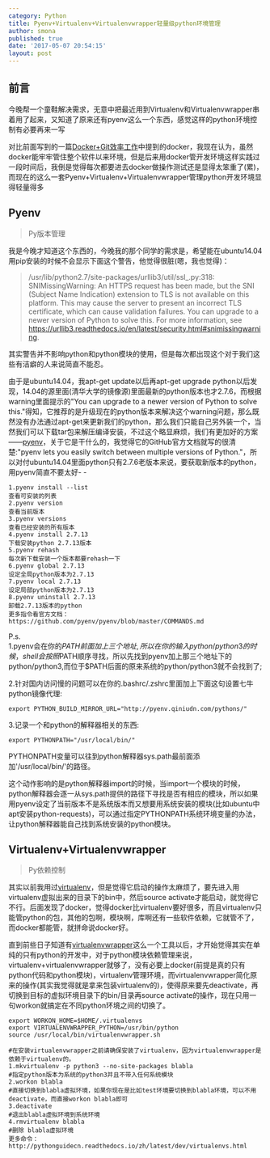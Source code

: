 ```yaml
---
category: Python
title: Pyenv+Virtualenv+Virtualenvwrapper轻量级python环境管理
author: smona
published: true
date: '2017-05-07 20:54:15'
layout: post
---
```

前言
--

今晚帮一个童鞋解决需求，无意中把最近用到Virtualenv和Virtualenvwrapper串着用了起来，又知道了原来还有pyenv这么一个东西，感觉这样的python环境控制有必要再来一写

对比前面写到的一篇[Docker+Git效率工作](http://blog.csdn.net/qq_29245097/article/details/52996911)中提到的docker，我现在认为，虽然docker能牢牢管住整个软件以来环境，但是后来用docker管开发环境这样实践过一段时间后，我倒是觉得每次都要进去docker做操作测试还是显得太笨重了(累)，而现在的这么一套Pyenv+Virtualenv+Virtualenvwrapper管理python开发环境显得轻量得多

Pyenv
--
> Py版本管理

  我是今晚才知道这个东西的，今晚我的那个同学的需求是，希望能在ubuntu14.04 用pip安装的时候不会显示下面这个警告，他觉得很脏(嗯，我也觉得)：
  

> /usr/lib/python2.7/site-packages/urllib3/util/ssl_.py:318: SNIMissingWarning: An HTTPS request has been made, but the SNI (Subject Name Indication) extension to TLS is not available on this platform. This may cause the server to present an incorrect TLS certificate, which can cause validation failures. You can upgrade to a newer version of Python to solve this. For more information, see https://urllib3.readthedocs.io/en/latest/security.html#snimissingwarning.

  其实警告并不影响python和python模块的使用，但是每次都出现这个对于我们这些有洁癖的人来说简直不能忍。  
  
  由于是ubuntu14.04，我apt-get update以后再apt-get upgrade python以后发现，14.04的源里面(清华大学的镜像源)里面最新的python版本也才2.7.6，而根据warning里面提示的"You can upgrade to a newer version of Python to solve this."得知，它推荐的是升级现在的python版本来解决这个warning问题，那么既然没有办法通过apt-get来更新我们的python，那么我们只能自己另外装一个，当然我们可以下载tar包来解压编译安装，不过这个略显麻烦，我们有更加好的方案——[pyenv](https://github.com/pyenv/pyenv#installation)，关于它是干什么的，我觉得它的GitHub官方文档就写的很清楚:"pyenv lets you easily switch between multiple versions of Python."，所以对付ubuntu14.04里面python只有2.7.6老版本来说，要获取新版本的python，用pyenv简直不要太好- -  

```shell
1.pyenv install --list
查看可安装的列表
2.pyenv version
查看当前版本
3.pyenv versions
查看已经安装的所有版本
4.pyenv install 2.7.13
下载安装python 2.7.13版本
5.pyenv rehash
每次新下载安装一个版本都要rehash一下
6.pyenv global 2.7.13
设定全局python版本为2.7.13
7.pyenv local 2.7.13
设定局部python版本为2.7.13
8.pyenv uninstall 2.7.13
卸载2.7.13版本的python
更多指令看官方文档：https://github.com/pyenv/pyenv/blob/master/COMMANDS.md
```
P.s.  
1.pyenv会在你的$PATH前面加上三个地址,所以在你的输入python/python3的时候，shell会按照$PATH顺序寻找，所以先找到pyenv加上那三个地址下的python/python3,而位于$PATH后面的原来系统的python/python3就不会找到了;  

2.针对国内访问慢的问题可以在你的.bashrc/.zshrc里面加上下面这句设置七牛python镜像代理:  
```shell
export PYTHON_BUILD_MIRROR_URL="http://pyenv.qiniudn.com/pythons/"
```

3.记录一个和python的解释器相关的东西:  
```shell
export PYTHONPATH="/usr/local/bin/"
```
PYTHONPATH变量可以往到python解释器sys.path最前面添加'/usr/local/bin/'的路径。  

这个动作影响的是python解释器import的时候，当import一个模块的时候，python解释器会逐一从sys.path提供的路径下寻找是否有相应的模块，所以如果用pyenv设定了当前版本不是系统版本而又想要用系统安装的模块(比如ubuntu中apt安装python-requests)，可以通过指定PYTHONPATH系统环境变量的办法，让python解释器能自己找到系统安装的python模块。

Virtualenv+Virtualenvwrapper
--
>Py依赖控制

  其实以前我用过[virtualenv](https://virtualenv.pypa.io/en/stable/installation/#installation)，但是觉得它启动的操作太麻烦了，要先进入用virtualenv虚拟出来的目录下的bin中，然后source activate才能启动，就觉得它不行。后面发现了docker，觉得docker比virtualenv要好很多，而且virtualenv只能管python的包，其他的包啊，模块啊，库啊还有一些软件依赖，它就管不了，而docker都能管，就拼命说docker好。  
  
  直到前些日子知道有[virtualenvwrapper](http://virtualenvwrapper.readthedocs.io/en/latest/install.html#basic-installation)这么一个工具以后，才开始觉得其实在单纯的只有python的开发中，对于python模块依赖管理来说，virtualenv+virtualenvwrapper就够了，没有必要上docker(前提是真的只有python代码和python模块)，virtualenv管理环境，而virtualenvwrapper简化原来的操作(其实我觉得就是拿来包装virtualenv的)，使得原来要先deactivate，再切换到目标的虚拟环境目录下的bin/目录再source activate的操作，现在只用一句workon就搞定在不同python环境之间的切换了。
  

```shell
export WORKON_HOME=$HOME/.virtualenvs
export VIRTUALENVWRAPPER_PYTHON=/usr/bin/python
source /usr/local/bin/virtualenvwrapper.sh
```

```shell
#在安装virtualenvwrapper之前请确保安装了virtualenv，因为virtualenvwrapper是依赖于virtualenv的。
1.mkvirtualenv -p python3 --no-site-packages blabla
#指定python版本为系统的python3并且不带入任何系统模块
2.workon blabla
#直接切换到blabla虚拟环境，如果你现在是比如test环境要切换到blabla环境，可以不用deactivate，而直接workon blabla即可
3.deactivate
#退出blabla虚拟环境到系统环境
4.rmvirtualenv blabla
#删除 blabla虚拟环境
更多命令：http://pythonguidecn.readthedocs.io/zh/latest/dev/virtualenvs.html
```
